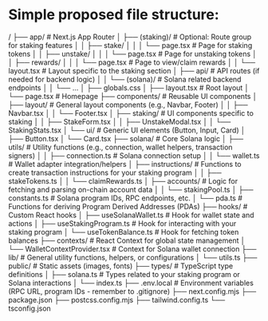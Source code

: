 # Simple proposed file structure:
/
├── app/                  # Next.js App Router
│   ├── (staking)/        # Optional: Route group for staking features
│   │   ├── stake/
│   │   │   └── page.tsx  # Page for staking tokens
│   │   ├── unstake/
│   │   │   └── page.tsx  # Page for unstaking tokens
│   │   ├── rewards/
│   │   │   └── page.tsx  # Page to view/claim rewards
│   │   └── layout.tsx    # Layout specific to the staking section
│   ├── api/              # API routes (if needed for backend logic)
│   │   └── (solana)/     # Solana related backend endpoints
│   │       └── ...
│   ├── globals.css
│   ├── layout.tsx        # Root layout
│   └── page.tsx          # Homepage
├── components/           # Reusable UI components
│   ├── layout/           # General layout components (e.g., Navbar, Footer)
│   │   ├── Navbar.tsx
│   │   └── Footer.tsx
│   ├── staking/          # UI components specific to staking
│   │   ├── StakeForm.tsx
│   │   ├── UnstakeModal.tsx
│   │   └── StakingStats.tsx
│   └── ui/               # Generic UI elements (Button, Input, Card)
│       ├── Button.tsx
│       └── Card.tsx
├── solana/               # Core Solana logic
│   ├── utils/            # Utility functions (e.g., connection, wallet helpers, transaction signers)
│   │   ├── connection.ts # Solana connection setup
│   │   └── wallet.ts     # Wallet adapter integration/helpers
│   ├── instructions/     # Functions to create transaction instructions for your staking program
│   │   ├── stakeTokens.ts
│   │   └── claimRewards.ts
│   ├── accounts/         # Logic for fetching and parsing on-chain account data
│   │   └── stakingPool.ts
│   ├── constants.ts      # Solana program IDs, RPC endpoints, etc.
│   └── pda.ts            # Functions for deriving Program Derived Addresses (PDAs)
├── hooks/                # Custom React hooks
│   ├── useSolanaWallet.ts # Hook for wallet state and actions
│   ├── useStakingProgram.ts # Hook for interacting with your staking program
│   └── useTokenBalance.ts # Hook for fetching token balances
├── contexts/             # React Context for global state management
│   └── WalletContextProvider.tsx # Context for Solana wallet connection
├── lib/                  # General utility functions, helpers, or configurations
│   └── utils.ts
├── public/               # Static assets (images, fonts)
├── types/                # TypeScript type definitions
│   ├── solana.ts         # Types related to your staking program or Solana interactions
│   └── index.ts
├── .env.local            # Environment variables (RPC URL, program IDs - remember to .gitignore)
├── next.config.mjs
├── package.json
├── postcss.config.mjs
├── tailwind.config.ts
└── tsconfig.json
